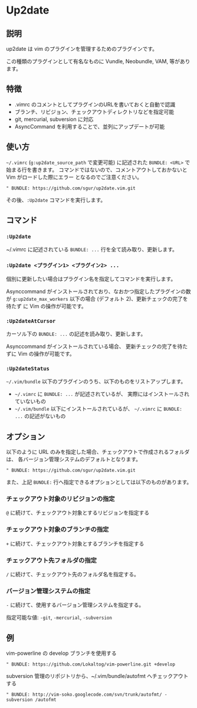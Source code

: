 Up2date
=======

説明
----

up2date は vim のプラグインを管理するためのプラグインです。

この種類のプラグインとして有名なものに Vundle, Neobundle, VAM, 等があります。

特徴
----

 - .vimrc のコメントとしてプラグインのURLを書いておくと自動で認識
 - ブランチ、リビジョン、チェックアウトディレクトリなどを指定可能
 - git, mercurial, subversion に対応
 - AsyncCommand を利用することで、並列にアップデートが可能

使い方
------

`~/.vimrc` (`g:up2date_source_path` で変更可能) に記述された
`BUNDLE: <URL>` で始まる行を書きます。
コマンドではないので、コメントアウトしておかないと Vim がロードした際にエラー
となるのでご注意ください。

    " BUNDLE: https://github.com/sgur/up2date.vim.git

その後、`:Up2date` コマンドを実行します。

コマンド
--------

### `:Up2date`

~/.vimrc に記述されている `BUNDLE: ...` 行を全て読み取り、更新します。

### `:Up2date <プラグイン1> <プラグイン2> ...`

個別に更新したい場合はプラグイン名を指定してコマンドを実行します。

Asynccommand がインストールされており、なおかつ指定したプラグインの数が
`g:up2date_max_workers` 以下の場合 (デフォルト 2)、更新チェックの完了を待たず
に Vim の操作が可能です。

### `:Up2dateAtCursor`

カーソル下の `BUNDLE: ...` の記述を読み取り、更新します。

Asynccommand がインストールされている場合、
更新チェックの完了を待たずに Vim の操作が可能です。

### `:Up2dateStatus`

`~/.vim/bundle` 以下のプラグインのうち、以下のものをリストアップします。

 - `~/.vimrc` に `BUNDLE: ...` が記述されているが、
   実際にはインストールされていないもの
 - `~/.vim/bundle` 以下にインストールされているが、
   `~/.vimrc` に `BUNDLE: ...` の記述がないもの

オプション
----------

以下のように URL のみを指定した場合、チェックアウトで作成されるフォルダは、
各バージョン管理システムのデフォルトとなります。

    " BUNDLE: https://github.com/sgur/up2date.vim.git

また、上記 `BUNDLE:` 行へ指定できるオプションとしては以下のものがあります。

### チェックアウト対象のリビジョンの指定

`@` に続けて、チェックアウト対象とするリビジョンを指定する

### チェックアウト対象のブランチの指定

`+` に続けて、チェックアウト対象とするブランチを指定する

### チェックアウト先フォルダの指定

`/` に続けて、チェックアウト先のフォルダ名を指定する。

### バージョン管理システムの指定

`-` に続けて、使用するバージョン管理システムを指定する。

指定可能な値: `-git`, `-mercurial`, `-subversion`

例
--

vim-powerline の develop ブランチを使用する

	" BUNDLE: https://github.com/Lokaltog/vim-powerline.git +develop

subversion 管理のリポジトリから、~/.vim/bundle/autofmt へチェックアウトする

	" BUNDLE: http://vim-soko.googlecode.com/svn/trunk/autofmt/ -subversion /autofmt
